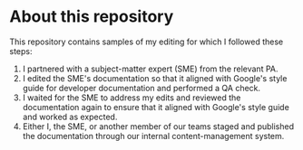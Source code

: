 # About this repository

This repository contains samples of my editing for which I followed these steps: 
1. I partnered with a subject-matter expert (SME) from the relevant PA. 
1. I edited the SME's documentation so that it aligned with Google's style guide for developer documentation and performed a QA check.
1. I waited for the SME to address my edits and reviewed the documentation again to ensure that it aligned with Google's style guide and worked as expected. 
1. Either I, the SME, or another member of our teams staged and published the documentation through our internal content-management system.
